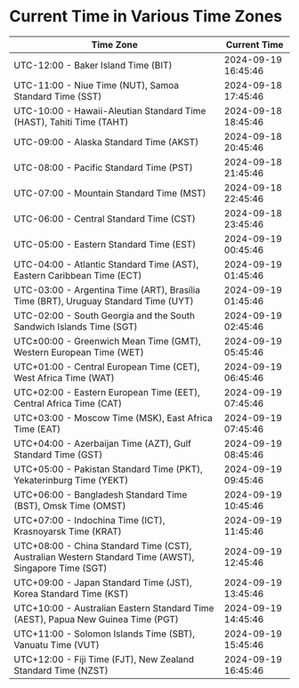 # Current Time in Various Time Zones

| Time Zone | Current Time |
|-----------|--------------|
| UTC-12:00 - Baker Island Time (BIT) | 2024-09-19 16:45:46 |
| UTC-11:00 - Niue Time (NUT), Samoa Standard Time (SST) | 2024-09-18 17:45:46 |
| UTC-10:00 - Hawaii-Aleutian Standard Time (HAST), Tahiti Time (TAHT) | 2024-09-18 18:45:46 |
| UTC-09:00 - Alaska Standard Time (AKST) | 2024-09-18 20:45:46 |
| UTC-08:00 - Pacific Standard Time (PST) | 2024-09-18 21:45:46 |
| UTC-07:00 - Mountain Standard Time (MST) | 2024-09-18 22:45:46 |
| UTC-06:00 - Central Standard Time (CST) | 2024-09-18 23:45:46 |
| UTC-05:00 - Eastern Standard Time (EST) | 2024-09-19 00:45:46 |
| UTC-04:00 - Atlantic Standard Time (AST), Eastern Caribbean Time (ECT) | 2024-09-19 01:45:46 |
| UTC-03:00 - Argentina Time (ART), Brasília Time (BRT), Uruguay Standard Time (UYT) | 2024-09-19 01:45:46 |
| UTC-02:00 - South Georgia and the South Sandwich Islands Time (SGT) | 2024-09-19 02:45:46 |
| UTC±00:00 - Greenwich Mean Time (GMT), Western European Time (WET) | 2024-09-19 05:45:46 |
| UTC+01:00 - Central European Time (CET), West Africa Time (WAT) | 2024-09-19 06:45:46 |
| UTC+02:00 - Eastern European Time (EET), Central Africa Time (CAT) | 2024-09-19 07:45:46 |
| UTC+03:00 - Moscow Time (MSK), East Africa Time (EAT) | 2024-09-19 07:45:46 |
| UTC+04:00 - Azerbaijan Time (AZT), Gulf Standard Time (GST) | 2024-09-19 08:45:46 |
| UTC+05:00 - Pakistan Standard Time (PKT), Yekaterinburg Time (YEKT) | 2024-09-19 09:45:46 |
| UTC+06:00 - Bangladesh Standard Time (BST), Omsk Time (OMST) | 2024-09-19 10:45:46 |
| UTC+07:00 - Indochina Time (ICT), Krasnoyarsk Time (KRAT) | 2024-09-19 11:45:46 |
| UTC+08:00 - China Standard Time (CST), Australian Western Standard Time (AWST), Singapore Time (SGT) | 2024-09-19 12:45:46 |
| UTC+09:00 - Japan Standard Time (JST), Korea Standard Time (KST) | 2024-09-19 13:45:46 |
| UTC+10:00 - Australian Eastern Standard Time (AEST), Papua New Guinea Time (PGT) | 2024-09-19 14:45:46 |
| UTC+11:00 - Solomon Islands Time (SBT), Vanuatu Time (VUT) | 2024-09-19 15:45:46 |
| UTC+12:00 - Fiji Time (FJT), New Zealand Standard Time (NZST) | 2024-09-19 16:45:46 |
